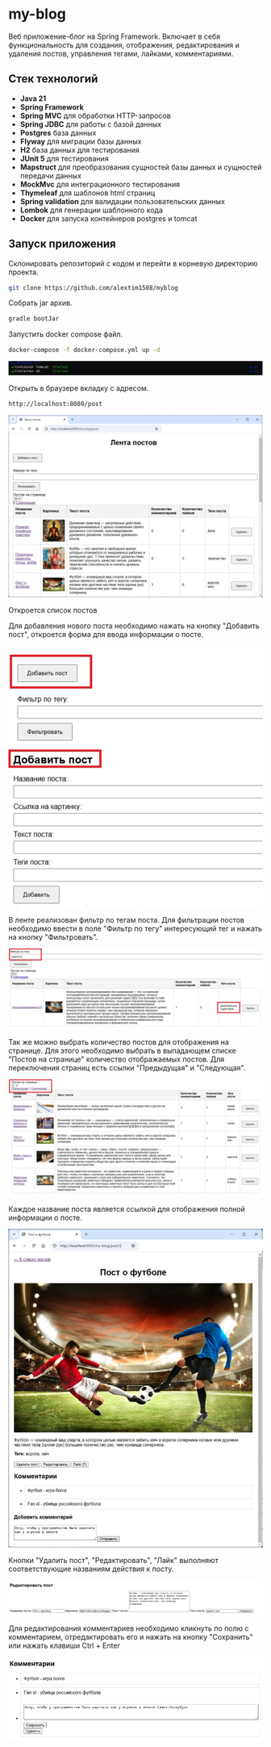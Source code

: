 # my-blog

Веб приложение-блог на Spring Framework. Включает в себя функциональность для создания, 
отображения, редактирования и удаления постов, управления тегами, лайками, комментариями.

## Стек технологий

- **Java 21**
- **Spring Framework**
- **Spring MVC** для обработки HTTP-запросов
- **Spring JDBC** для работы с базой данных
- **Postgres** база данных
- **Flyway** для миграции базы данных
- **H2** база данных для тестирования
- **JUnit 5** для тестирования
- **Mapstruct** для преобразования сущностей базы данных и сущностей передачи данных
- **MockMvc** для интеграционного тестирования
- **Thymeleaf** для шаблонов html страниц
- **Spring validation** для валидации пользовательских данных
- **Lombok** для генерации шаблонного кода
- **Docker** для запуска контейнеров postgres и tomcat 

## Запуск приложения 

Склонировать репозиторий с кодом и перейти в корневую директорию проекта.

```bash
git clone https://github.com/alextim1508/myblog
```

Собрать jar архив.

```bash
gradle bootJar
```

Запустить docker compose файл.

```bash
docker-compose -f docker-compose.yml up -d 
```
![](screenshots/0.jpg)

Открыть в браузере вкладку с адресом.

```bash
http://localhost:8080/post
```

![](screenshots/1.jpg)

Откроется список постов

Для добавления нового поста необходимо нажать на кнопку "Добавить пост", откроется форма для ввода информации о посте.

![](screenshots/7.jpg)

В ленте реализован фильтр по тегам поста. Для фильтрации постов необходимо ввести в поле "Фильтр по тегу" интересующий 
тег и нажать на кнопку "Фильтровать".

![](screenshots/5.jpg)

Так же можно выбрать количество постов для отображения на странице. Для этого необходимо выбрать в выпадающем списке 
"Постов на странице" количество отображаемых постов. Для переключения страниц есть ссылки "Предыдущая" и "Следующая".

![](screenshots/6.jpg)

Каждое название поста является ссылкой для отображения полной информации о посте.

![](screenshots/2.jpg)

Кнопки "Удалить пост", "Редактировать", "Лайк" выполняют соответствующие названиям действия к посту. 

![](screenshots/4.jpg)

Для редактирования комментариев необходимо кликнуть по полю с комментарием, отредактировать его и нажать на кнопку 
"Сохранить" или нажать клавиши Ctrl + Enter

![](screenshots/3.jpg)
